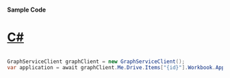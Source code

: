 #### Sample Code
# [C#](#tab/Csharp)

```C#

GraphServiceClient graphClient = new GraphServiceClient();
var application = await graphClient.Me.Drive.Items["{id}"].Workbook.Application.Request().GetAsync();

```